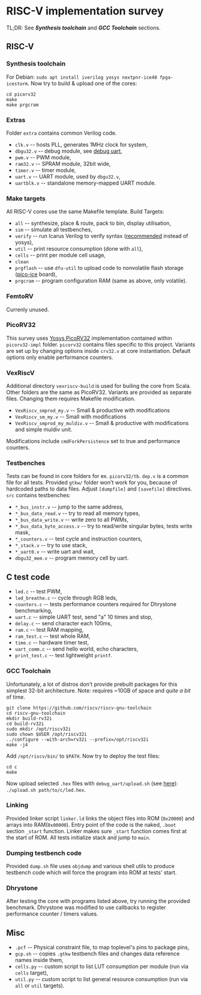 # RISC-V implementation survey

TL;DR: See ***Synthesis toolchain*** and ***GCC Toolchain*** sections.





## RISC-V

### Synthesis toolchain
For Debian: `sudo apt install iverilog yosys nextpnr-ice40 fpga-icestorm`.
Now try to build & upload one of the cores:
```
cd picorv32
make
make prgcram
```

### Extras
Folder `extra` contains common Verilog code.
- `clk.v` -- hosts PLL, generates 1MHz clock for system,
- `dbgu32.v` -- debug module, see [debug uart](https://github.com/MrJake222/debug_uart),
- `pwm.v` -- PWM module,
- `ram32.v` -- SPRAM module, 32bit wide,
- `timer.v` -- timer module,
- `uart.v` -- UART module, used by `dbgu32.v`,
- `uartblk.v` -- standalone memory-mapped UART module.

### Make targets
All RISC-V cores use the same Makefile template. Build Targets:
- `all` -- synthesize, place & route, pack to bin, display utilisation,
- `sim` -- simulate all testbenches,
- `verify` -- run Icarus Verilog to verify syntax ([recommended](https://github.com/YosysHQ/yosys/discussions/4347) instead of yosys),
- `util` -- print resource consumption (done with `all`),
- `cells` -- print per module cell usage,
- `clean`
- `prgflash` -- use `dfu-util` to upload code to nonvolatile flash storage ([pico-ice](https://github.com/tinyvision-ai-inc/pico-ice) board),
- `prgcram` -- program configuration RAM (same as above, only volatile).

### FemtoRV
Currenly unused.

### PicoRV32
This survey uses [Yosys PicoRV32](https://github.com/YosysHQ/picorv32) implementation
contained within `picorv32-impl` folder. `picorv32` contains files specific to this project.
Variants are set up by changing options inside `crv32.v` at core instantiation.
Default options only enable performance counters.

### VexRiscV
Additional directory `vexriscv-build` is used for builing the core from Scala.
Other folders are the same as PicoRV32. Variants are provided as separate files.
Changing them requires Makefile modification.
- `VexRiscv_smprod_my.v` -- Small & productive with modifications
- `VexRiscv_sm_my.v` -- Small with modifications
- `VexRiscv_smprod_my_muldiv.v` -- Small & productive with modifications and simple muldiv unit.

Modifications include `cmdForkPersistence` set to true and performance counters.

### Testbenches
Tests can be found in core folders for ex. `picorv32/tb`.
`dep.v` is a common file for all tests.
Provided `gtkw/` folder won't work for you, because of hardcoded paths to data files.
Adjust `[dumpfile]` and `[savefile]` directives.
`src` contains testbenches:
- `*_bus_instr.v` -- jump to the same address,
- `*_bus_data_read.v` -- try to read all memory types,
- `*_bus_data_write.v` -- write zero to all PWMs,
- `*_bus_data_byte_access.v` -- try to read/write singular bytes, tests write mask,
- `*_counters.v` -- test cycle and instruction counters,
- `*_stack.v` -- try to use stack,
- `*_uart0.v` -- write uart and wait,
- `dbgu32_mem.v` -- program memory cell by uart.





## C test code
- `led.c` -- test PWM,
- `led_breathe.c` -- cycle through RGB leds,
- `counters.c` -- tests performance counters required for Dhrystone benchmarking,
- `uart.c` -- simple UART test, send "a" 10 times and stop,
- `delay.c` -- send character each 100ms,
- `ram.c` -- test RAM mapping,
- `ram_test.c` -- test whole RAM,
- `time.c` -- hardware timer test,
- `uart_comm.c` -- send hello world, echo characters,
- `print_test.c` -- test lightweight `printf`.

### GCC Toolchain
Unfortunately, a lot of distros don't provide prebuilt packages
for this simplest 32-bit architecture. Note: requires ~10GB of space and
*quite a bit* of time.
```
git clone https://github.com/riscv/riscv-gnu-toolchain
cd riscv-gnu-toolchain
mkdir build-rv32i
cd build-rv32i
sudo mkdir /opt/riscv32i
sudo chown $USER /opt/riscv32i
../configure --with-arch=rv32i --prefix=/opt/riscv32i
make -j4
```
Add `/opt/riscv/bin/` to `$PATH`.
Now try to deploy the test files:
```
cd c
make
```
Now upload selected `.hex` files with `debug_uart/upload.sh` (see [here](https://github.com/MrJake222/debug_uart)):
`./upload.sh path/to/c/led.hex`.

### Linking
Provided linker script `linker.ld` links the object files into ROM (`0x20000`) and arrays into RAM(`0x00000`).
Entry point of the code is the naked, `.boot` section `_start` function.
Linker makes sure `_start` function comes first at the start of ROM.
All tests initialize stack and jump to `main`.

### Dumping testbench code
Provided `dump.sh` file uses `objdump` and various shell utils to produce testbench code
which will force the program into ROM at tests' start.

### Dhrystone
After testing the core with programs listed above, try running the provided benchmark.
Dhrystone was modified to use callbacks to register performance counter / timers values.





## Misc
- `.pcf` -- Physical constraint file, to map toplevel's pins to package pins,
- `gcp.sh` -- copies `.gtkw` testbench files and changes data reference names inside them,
- `cells.py` -- custom script to list LUT consumption per module (run via `cells` target),
- `util.py` -- custom script to list general resource consumption (run via `all` or `util` targets).
